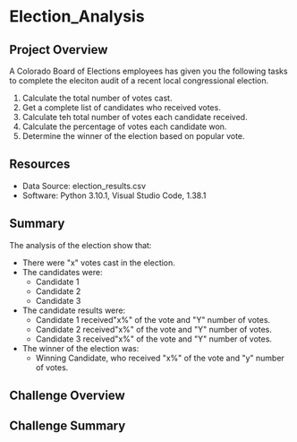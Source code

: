 # Election_Analysis
## Project Overview
A Colorado Board of Elections employees has given you the following tasks to complete the eleciton audit of a recent local congressional election.
1. Calculate the total number of votes cast.
2. Get a complete list of candidates who received votes.
3. Calculate teh total number of votes each candidate received.
4. Calculate the percentage of votes each candidate won.
5. Determine the winner of the election based on popular vote.

## Resources
* Data Source: election_results.csv
* Software: Python 3.10.1, Visual Studio Code, 1.38.1

## Summary
The analysis of the election show that:
* There were "x" votes cast in the election.
* The candidates were:
  * Candidate 1
  * Candidate 2
  * Candidate 3
* The candidate results were:
  * Candidate 1 received"x%" of the vote and "Y" number of votes.
  * Candidate 2 received"x%" of the vote and "Y" number of votes.
  * Candidate 3 received"x%" of the vote and "Y" number of votes.
* The winner of the election was:
  * Winning Candidate, who received "x%" of the vote and "y" number of votes.

## Challenge Overview

## Challenge Summary
